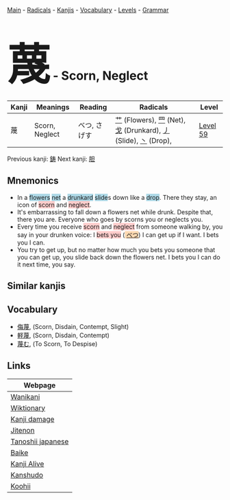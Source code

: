 <style> bigfont {font-size: 100px}</style>
[Main](../README.md) -
[Radicals](../radicals.md) -
[Kanjis](../kanjis.md) -
[Vocabulary](../vocabulary.md) -
[Levels](../levels.md) -
[Grammar](../grammar.md)
# <bigfont> 蔑</bigfont> - Scorn, Neglect 

| Kanji | Meanings | Reading | Radicals | Level |
| --- | --- | --- | --- | --- |
| 蔑 | Scorn, Neglect | べつ, さげす | [艹](../radicals/艹.md) (Flowers), [罒](../radicals/罒.md) (Net), [戈](../radicals/戈.md) (Drunkard), [丿](../radicals/丿.md) (Slide), [丶](../radicals/丶.md) (Drop),  | [Level 59](../levels/wk_level59.md) |

Previous kanji: [鋳](鋳.md) Next kanji: [胆](胆.md) 

## Mnemonics
 * In a <span style="background-color:#ADD8E6"> flowers</span> <span style="background-color:#ADD8E6"> net</span> a <span style="background-color:#ADD8E6"> drunkard</span> <span style="background-color:#ADD8E6"> slide</span>s down like a <span style="background-color:#ADD8E6"> drop</span>. There they stay, an icon of <span style="background-color:#ffcccb"> scorn</span> and <span style="background-color:#ffcccb"> neglect</span>.
* It's embarrassing to fall down a flowers net while drunk. Despite that, there you are. Everyone who goes by scorns you or neglects you.
* Every time you receive <span style="background-color:#ffcccb"> scorn</span> and <span style="background-color:#ffcccb"> neglect</span> from someone walking by, you say in your drunken voice: I <span style="background-color:#ffcccb"> bets you</span> (<span style="background-color:#fed8b1"> [べつ](https://jisho.org/search/べつ)</span>) I can get up if I want. I bets you I can.
* You try to get up, but no matter how much you bets you someone that you can get up, you slide back down the flowers net. I bets you I can do it next time, you say.


## Similar kanjis
 


## Vocabulary
 * [侮蔑](../vocabulary/蔑.md), (Scorn, Disdain, Contempt, Slight)
* [軽蔑](../vocabulary/蔑.md), (Scorn, Disdain, Contempt)
* [蔑む](../vocabulary/蔑.md), (To Scorn, To Despise)



## Links 

| Webpage |
| --- |
| [Wanikani          ](https://www.wanikani.com/kanji/蔑) |
| [Wiktionary        ](https://en.wiktionary.org/wiki/蔑) |
| [Kanji damage      ](http://www.kanjidamage.com/kanji/search?utf8=✓&q=蔑) |
| [Jitenon           ](https://jitenon.com/kanji/蔑) |
| [Tanoshii japanese ](https://www.tanoshiijapanese.com/dictionary/kanji.cfm?k=蔑) |
| [Baike             ](https://baike.baidu.com/item/蔑) |
| [Kanji Alive       ](https://app.kanjialive.com/蔑) |
| [Kanshudo          ](https://www.kanshudo.com/searchmn?q=蔑) |
| [Koohii            ](https://kanji.koohii.com/study/kanji/蔑) |
